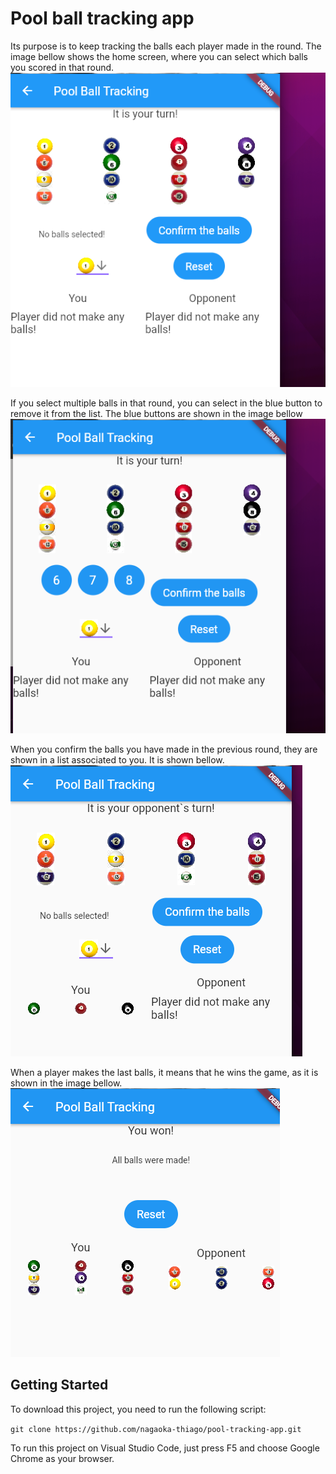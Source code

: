 # Pool ball tracking app

Its purpose is to keep tracking the balls each player made in the round. The image bellow shows the home screen, where you can select which balls you scored in that round.
![Home Screen](/screenshots/c1.png)

If you select multiple balls in that round, you can select in the blue button to remove it from the list. The blue buttons are shown in the image bellow
![Print 2](/screenshots/c2.png)

When you confirm the balls you have made in the previous round, they are shown in a list associated to you. It is shown bellow.
![Print 3](/screenshots/c3.png)

When a player makes the last balls, it means that he wins the game, as it is shown in the image bellow. 
![Print 4](/screenshots/c4.png)

## Getting Started

To download this project, you need to run the following script:

`git clone https://github.com/nagaoka-thiago/pool-tracking-app.git`

To run this project on Visual Studio Code, just press F5 and choose Google Chrome as your browser.
